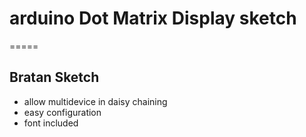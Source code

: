 # arduino Dot Matrix Display sketch

=====

## Bratan Sketch
- allow multidevice in daisy chaining
- easy configuration
- font included